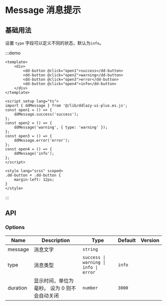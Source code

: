 # Message 消息提示

## 基础用法

设置 `type` 字段可以定义不同的状态，默认为`info`。

:::demo

```vue
<template>
	<div>
		<dd-button @click="open1">success</dd-button>
		<dd-button @click="open2">warning</dd-button>
		<dd-button @click="open3">error</dd-button>
		<dd-button @click="open4">info</dd-button>
	</div>
</template>

<script setup lang="ts">
import { ddMessage } from '@/lib/ddlazy-ui-plus.es.js';
const open1 = () => {
	ddMessage.success('success');
};
const open2 = () => {
	ddMessage('warning', { type: 'warning' });
};
const open3 = () => {
	ddMessage.error('error');
};
const open4 = () => {
	ddMessage('info');
};
</script>

<style lang="scss" scoped>
.dd-button + .dd-button {
	margin-left: 12px;
}
</style>
```

:::

## API

### Options

| Name     | Description                                  | Type                                  | Default | Version |
| -------- | -------------------------------------------- | ------------------------------------- | ------- | ------- |
| message  | 消息文字                                     | `string`                              |         |
| type     | 消息类型                                     | `success \| warning \| info \| error` | `info`  |
| duration | 显示时间，单位为毫秒。 设为 0 则不会自动关闭 | `number`                              | `3000`  |
